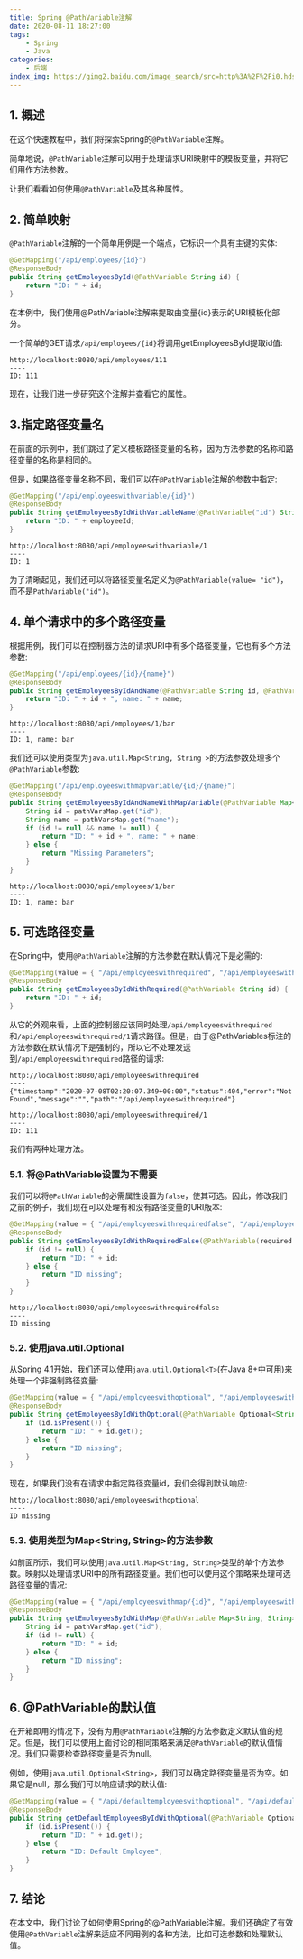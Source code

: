 ```yaml
---
title: Spring @PathVariable注解
date: 2020-08-11 18:27:00
tags:
    - Spring
    - Java
categories:
    - 后端
index_img: https://gimg2.baidu.com/image_search/src=http%3A%2F%2Fi0.hdslb.com%2Fbfs%2Farticle%2F1f2abd1d67247ad82eda8069cd73c61a189b7ad1.jpg&refer=http%3A%2F%2Fi0.hdslb.com&app=2002&size=f9999,10000&q=a80&n=0&g=0n&fmt=jpeg?sec=1632028951&t=4969344ee49ff8b1b313b3ceffe1c1d5
---
```


## 1. 概述
在这个快速教程中，我们将探索Spring的`@PathVariable`注解。

简单地说，`@PathVariable`注解可以用于处理请求URI映射中的模板变量，并将它们用作方法参数。

让我们看看如何使用`@PathVariable`及其各种属性。

## 2. 简单映射
`@PathVariable`注解的一个简单用例是一个端点，它标识一个具有主键的实体:

```Java
@GetMapping("/api/employees/{id}")
@ResponseBody
public String getEmployeesById(@PathVariable String id) {
    return "ID: " + id;
}
```

在本例中，我们使用@PathVariable注解来提取由变量{id}表示的URI模板化部分。

一个简单的GET请求`/api/employees/{id}`将调用getEmployeesById提取id值:

```text
http://localhost:8080/api/employees/111
----
ID: 111
```

现在，让我们进一步研究这个注解并查看它的属性。

## 3.指定路径变量名
在前面的示例中，我们跳过了定义模板路径变量的名称，因为方法参数的名称和路径变量的名称是相同的。

但是，如果路径变量名称不同，我们可以在`@PathVariable`注解的参数中指定:

```java
@GetMapping("/api/employeeswithvariable/{id}")
@ResponseBody
public String getEmployeesByIdWithVariableName(@PathVariable("id") String employeeId) {
    return "ID: " + employeeId;
}
```

```
http://localhost:8080/api/employeeswithvariable/1
----
ID: 1
```

为了清晰起见，我们还可以将路径变量名定义为`@PathVariable(value= "id")`，而不是`PathVariable("id")`。

## 4. 单个请求中的多个路径变量
根据用例，我们可以在控制器方法的请求URI中有多个路径变量，它也有多个方法参数:

```java
@GetMapping("/api/employees/{id}/{name}")
@ResponseBody
public String getEmployeesByIdAndName(@PathVariable String id, @PathVariable String name) {
    return "ID: " + id + ", name: " + name;
}
```

```
http://localhost:8080/api/employees/1/bar
----
ID: 1, name: bar
```

我们还可以使用类型为`java.util.Map<String, String >`的方法参数处理多个`@PathVariable`参数:

```java
@GetMapping("/api/employeeswithmapvariable/{id}/{name}")
@ResponseBody
public String getEmployeesByIdAndNameWithMapVariable(@PathVariable Map<String, String> pathVarsMap) {
    String id = pathVarsMap.get("id");
    String name = pathVarsMap.get("name");
    if (id != null && name != null) {
        return "ID: " + id + ", name: " + name;
    } else {
        return "Missing Parameters";
    }
}
```

```
http://localhost:8080/api/employees/1/bar
----
ID: 1, name: bar
```

## 5. 可选路径变量
在Spring中，使用`@PathVariable`注解的方法参数在默认情况下是必需的:

```java
@GetMapping(value = { "/api/employeeswithrequired", "/api/employeeswithrequired/{id}" })
@ResponseBody
public String getEmployeesByIdWithRequired(@PathVariable String id) {
    return "ID: " + id;
}
```

从它的外观来看，上面的控制器应该同时处理`/api/employeeswithrequired`和`/api/employeeswithrequired/1`请求路径。但是，由于@PathVariables标注的方法参数在默认情况下是强制的，所以它不处理发送到`/api/employeeswithrequired`路径的请求:

```
http://localhost:8080/api/employeeswithrequired
----
{"timestamp":"2020-07-08T02:20:07.349+00:00","status":404,"error":"Not Found","message":"","path":"/api/employeeswithrequired"}

http://localhost:8080/api/employeeswithrequired/1
----
ID: 111
```

我们有两种处理方法。

### 5.1. 将@PathVariable设置为不需要
我们可以将`@PathVariable`的必需属性设置为`false`，使其可选。因此，修改我们之前的例子，我们现在可以处理有和没有路径变量的URI版本:

```java
@GetMapping(value = { "/api/employeeswithrequiredfalse", "/api/employeeswithrequiredfalse/{id}" })
@ResponseBody
public String getEmployeesByIdWithRequiredFalse(@PathVariable(required = false) String id) {
    if (id != null) {
        return "ID: " + id;
    } else {
        return "ID missing";
    }
}
```

```
http://localhost:8080/api/employeeswithrequiredfalse
----
ID missing
```

### 5.2. 使用java.util.Optional
从Spring 4.1开始，我们还可以使用`java.util.Optional<T>`(在Java 8+中可用)来处理一个非强制路径变量:

```java
@GetMapping(value = { "/api/employeeswithoptional", "/api/employeeswithoptional/{id}" })
@ResponseBody
public String getEmployeesByIdWithOptional(@PathVariable Optional<String> id) {
    if (id.isPresent()) {
        return "ID: " + id.get();
    } else {
        return "ID missing";
    }
}
```

现在，如果我们没有在请求中指定路径变量id，我们会得到默认响应:

```
http://localhost:8080/api/employeeswithoptional
----
ID missing
```

### 5.3. 使用类型为Map<String, String>的方法参数
如前面所示，我们可以使用`java.util.Map<String, String>`类型的单个方法参数。映射以处理请求URI中的所有路径变量。我们也可以使用这个策略来处理可选路径变量的情况:

```java
@GetMapping(value = { "/api/employeeswithmap/{id}", "/api/employeeswithmap" })
@ResponseBody
public String getEmployeesByIdWithMap(@PathVariable Map<String, String> pathVarsMap) {
    String id = pathVarsMap.get("id");
    if (id != null) {
        return "ID: " + id;
    } else {
        return "ID missing";
    }
}
```

## 6. @PathVariable的默认值
在开箱即用的情况下，没有为用`@PathVariable`注解的方法参数定义默认值的规定。但是，我们可以使用上面讨论的相同策略来满足`@PathVariable`的默认值情况。我们只需要检查路径变量是否为null。

例如，使用`java.util.Optional<String>`，我们可以确定路径变量是否为空。如果它是null，那么我们可以响应请求的默认值:

```java
@GetMapping(value = { "/api/defaultemployeeswithoptional", "/api/defaultemployeeswithoptional/{id}" })
@ResponseBody
public String getDefaultEmployeesByIdWithOptional(@PathVariable Optional<String> id) {
    if (id.isPresent()) {
        return "ID: " + id.get();
    } else {
        return "ID: Default Employee";
    }
}
```

## 7. 结论
在本文中，我们讨论了如何使用Spring的@PathVariable注解。我们还确定了有效使用`@PathVariable`注解来适应不同用例的各种方法，比如可选参数和处理默认值。
